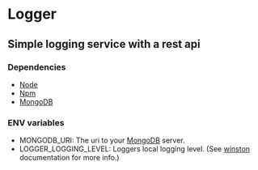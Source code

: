 # Logger #

## Simple logging service with a rest api ##

### Dependencies ###

* [Node](https://nodejs.org/)
* [Npm](https://www.npmjs.com/)
* [MongoDB](https://www.mongodb.org/)

### ENV variables ###

* MONGODB_URI: The uri to your [MongoDB](http://docs.mongodb.org/manual/reference/connection-string/) server.
* LOGGER_LOGGING_LEVEL: Loggers local logging level. (See [winston](https://github.com/winstonjs/winston) documentation for more info.)